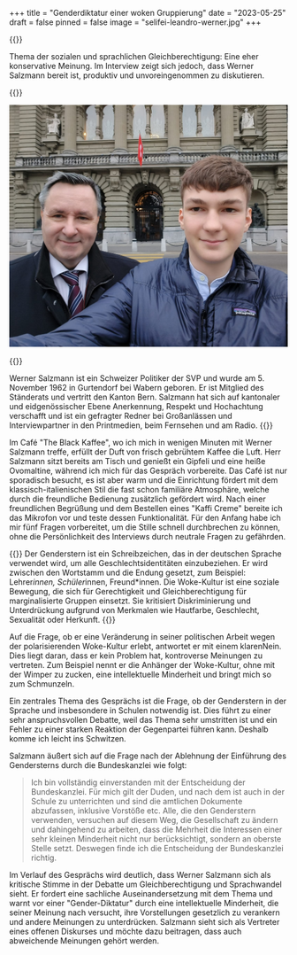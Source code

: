 +++
title = "Genderdiktatur einer woken Gruppierung"
date = "2023-05-25"
draft = false
pinned = false
image = "selifei-leandro-werner.jpg"
+++
<!--StartFragment-->

{{<lead>}}

Thema der sozialen und sprachlichen Gleichberechtigung: Eine eher konservative Meinung. Im Interview zeigt sich jedoch, dass Werner Salzmann bereit ist, produktiv und unvoreingenommen zu diskutieren.

{{<lead>}}

![](selifei-leandro-werner.jpg)

{{<box>}}

Werner Salzmann ist ein Schweizer Politiker der SVP und wurde am 5. November 1962 in Gurtendorf bei Wabern geboren. Er ist Mitglied des Ständerats und vertritt den Kanton Bern. Salzmann hat sich auf kantonaler und eidgenössischer Ebene Anerkennung, Respekt und Hochachtung verschafft und ist ein gefragter Redner bei Großanlässen und Interviewpartner in den Printmedien, beim Fernsehen und am Radio.
{{</box>}}

Im Café "The Black Kaffee", wo ich mich in wenigen Minuten mit Werner Salzmann treffe, erfüllt der Duft von frisch gebrühtem Kaffee die Luft. Herr Salzmann sitzt bereits am Tisch und genießt ein Gipfeli und eine heiße Ovomaltine, während ich mich für das Gespräch vorbereite. Das Café ist nur sporadisch besucht, es ist aber warm und die Einrichtung fördert mit dem klassisch-italienischen Stil die fast schon familiäre Atmosphäre, welche durch die freundliche Bedienung zusätzlich gefördert wird. Nach einer freundlichen Begrüßung und dem Bestellen eines "Kaffi Creme" bereite ich das Mikrofon vor und teste dessen Funktionalität. Für den Anfang habe ich mir fünf Fragen vorbereitet, um die Stille schnell durchbrechen zu können, ohne die Persönlichkeit des Interviews durch neutrale Fragen zu gefährden.

{{<box>}}
Der Genderstern ist ein Schreibzeichen, das in der deutschen Sprache verwendet wird, um alle Geschlechtsidentitäten einzubeziehen. Er wird zwischen den Wortstamm und die Endung gesetzt, zum Beispiel: Lehrer*innen, Schüler*innen, Freund*innen. Die Woke-Kultur ist eine soziale Bewegung, die sich für Gerechtigkeit und Gleichberechtigung für marginalisierte Gruppen einsetzt. Sie kritisiert Diskriminierung und Unterdrückung aufgrund von Merkmalen wie Hautfarbe, Geschlecht, Sexualität oder Herkunft.
{{</box>}}

Auf die Frage, ob er eine Veränderung in seiner politischen Arbeit wegen der polarisierenden Woke-Kultur erlebt, antwortet er mit einem klarenNein. Dies liegt daran, dass er kein Problem hat, kontroverse Meinungen zu vertreten. Zum Beispiel nennt er die Anhänger der Woke-Kultur, ohne mit der Wimper zu zucken, eine intellektuelle Minderheit und bringt mich so zum Schmunzeln.

Ein zentrales Thema des Gesprächs ist die Frage, ob der Genderstern in der Sprache und insbesondere in Schulen notwendig ist. Dies führt zu einer sehr anspruchsvollen Debatte, weil das Thema sehr umstritten ist und ein Fehler zu einer starken Reaktion der Gegenpartei führen kann. Deshalb komme ich leicht ins Schwitzen.

Salzmann äußert sich auf die Frage nach der Ablehnung der Einführung des Gendersterns durch die Bundeskanzlei wie folgt:

> Ich bin vollständig einverstanden mit der Entscheidung der Bundeskanzlei. Für mich gilt der Duden, und nach dem ist auch in der Schule zu unterrichten und sind die amtlichen Dokumente abzufassen, inklusive Vorstöße etc. Alle, die den Genderstern verwenden, versuchen auf diesem Weg, die Gesellschaft zu ändern und dahingehend zu arbeiten, dass die Mehrheit die Interessen einer sehr kleinen Minderheit nicht nur berücksichtigt, sondern an oberste Stelle setzt. Deswegen finde ich die Entscheidung der Bundeskanzlei richtig.

Im Verlauf des Gesprächs wird deutlich, dass Werner Salzmann sich als kritische Stimme in der Debatte um Gleichberechtigung und Sprachwandel sieht. Er fordert eine sachliche Auseinandersetzung mit dem Thema und warnt vor einer "Gender-Diktatur" durch eine intellektuelle Minderheit, die seiner Meinung nach versucht, ihre Vorstellungen gesetzlich zu verankern und andere Meinungen zu unterdrücken. Salzmann sieht sich als Vertreter eines offenen Diskurses und möchte dazu beitragen, dass auch abweichende Meinungen gehört werden.

<!--EndFragment-->